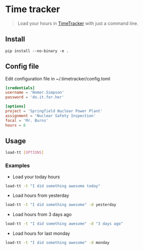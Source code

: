 # Time tracker

> Load your hours in [TimeTracker](http://timetracker.bairesdev.com) with just a command line.

## Install

    pip install --no-binary -e .

## Config file

Edit configuration file in ~/.timetracker/config.toml

```toml
[credentials]
username = 'Homer.Simpson'
password = 'do.it.for.her'

[options]
project = 'Springfield Nuclear Power Plant'
assignment = 'Nuclear Safety Inspection'
focal = 'Mr. Burns'
hours = 6
```

## Usage

```bash
load-tt [OPTIONS]
```

### Examples

* Load your today hours

```bash
load-tt -t "I did something awesome today"
```

* Load hours from yesterday

```bash
load-tt -t "I did something awesome" -d yesterday
```

* Load hours from 3 days ago

```bash
load-tt -t "I did something awesome" -d "3 days ago"
```

* Load hours for last monday

```bash
load-tt -t "I did something awesome" -d monday
```

